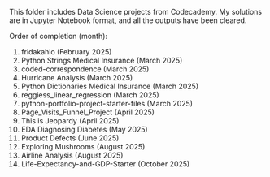 This folder includes Data Science projects from Codecademy. My solutions are in Jupyter Notebook format, and all the outputs have been cleared.

Order of completion (month):
1. fridakahlo                               (February 2025)
2. Python Strings Medical Insurance         (March 2025)
3. coded-correspondence                     (March 2025)
4. Hurricane Analysis                       (March 2025)
5. Python Dictionaries Medical Insurance    (March 2025)
6. reggiess_linear_regression               (March 2025)
7. python-portfolio-project-starter-files   (March 2025)
8. Page_Visits_Funnel_Project               (April 2025)
9. This is Jeopardy                         (April 2025)
10. EDA Diagnosing Diabetes                 (May 2025)
11. Product Defects                         (June 2025)
12. Exploring Mushrooms                     (August 2025)
13. Airline Analysis                        (August 2025)
14. Life-Expectancy-and-GDP-Starter	    (October 2025)
